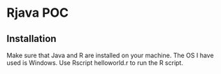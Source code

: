 # Rjava POC
## Installation
Make sure that Java and R are installed on your machine. The OS I have used is Windows. Use Rscript helloworld.r to run the R script. 

